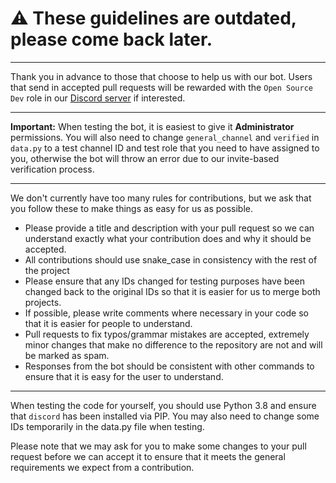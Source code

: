 # :warning: These guidelines are outdated, please come back later.

______
Thank you in advance to those that choose to help us with our bot. Users that send in accepted pull requests will be rewarded with the `Open Source Dev` role in our [Discord server](https://discord.gg/N9GRpSC) if interested.

________

**Important:** When testing the bot, it is easiest to give it **Administrator** permissions. You will also need to change `general_channel` and `verified` in `data.py` to a test channel ID and test role that you need to have assigned to you, otherwise the bot will throw an error due to our invite-based verification process.

_________

We don't currently have too many rules for contributions, but we ask that you follow these to make things as easy for us as possible.
- Please provide a title and description with your pull request so we can understand exactly what your contribution does and why it should be accepted.
- All contributions should use snake_case in consistency with the rest of the project
- Please ensure that any IDs changed for testing purposes have been changed back to the original IDs so that it is easier for us to merge both projects.
- If possible, please write comments where necessary in your code so that it is easier for people to understand.
- Pull requests to fix typos/grammar mistakes are accepted, extremely minor changes that make no difference to the repository are not and will be marked as spam.
- Responses from the bot should be consistent with other commands to ensure that it is easy for the user to understand.

_______
When testing the code for yourself, you should use Python 3.8 and ensure that `discord` has been installed via PIP. You may also need to change some IDs temporarily in the data.py file when testing.

Please note that we may ask for you to make some changes to your pull request before we can accept it to ensure that it meets the general requirements we expect from a contribution.
